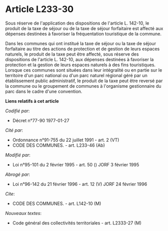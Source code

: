 # Article L233-30

Sous réserve de l'application des dispositions de l'article L. 142-10, le produit de la taxe de séjour ou de la taxe de
séjour forfaitaire est affecté aux dépenses destinées à favoriser la fréquentation touristique de la commune.

Dans les communes qui ont institué la taxe de séjour ou la taxe de séjour forfaitaire au titre des actions de protection et
de gestion de leurs espaces naturels, le produit de la taxe peut être affecté, sous réserve des dispositions de l'article L.
142-10, aux dépenses destinées à favoriser la protection et la gestion de leurs espaces naturels à des fins touristiques.
Lorsque ces communes sont situées dans leur intégralité ou en partie sur le territoire d'un parc national ou d'un parc
naturel régional géré par un établissement public administratif, le produit de la taxe peut être reversé par la commune ou le
groupement de communes à l'organisme gestionnaire du parc dans le cadre d'une convention.

**Liens relatifs à cet article**

_Codifié par_:

  - Décret n°77-90 1977-01-27

_Cité par_:

  - Ordonnance n°91-755 du 22 juillet 1991 - art. 2 (VT)
  - CODE DES COMMUNES. - art. L233-46 (Ab)

_Modifié par_:

  - Loi n°95-101 du 2 février 1995 - art. 50 () JORF 3 février 1995

_Abrogé par_:

  - Loi n°96-142 du 21 février 1996 - art. 12 (V) JORF 24 février 1996

_Cite_:

  - CODE DES COMMUNES. - art. L142-10 (M)

_Nouveaux textes_:

  - Code général des collectivités territoriales - art. L2333-27 (M)
